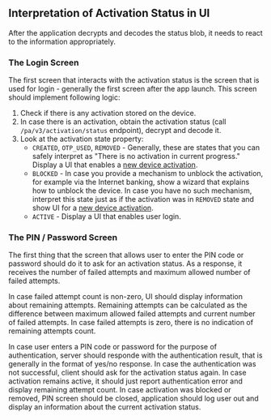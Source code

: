 ## Interpretation of Activation Status in UI

After the application decrypts and decodes the status blob, it needs to react to the information appropriately.

### The Login Screen

The first screen that interacts with the activation status is the screen that is used for login - generally the first screen after the app launch. This screen should implement following logic:

1) Check if there is any activation stored on the device.
2) In case there is an activation, obtain the activation status (call `/pa/v3/activation/status` endpoint), decrypt and decode it.
3) Look at the activation state property:
    - `CREATED`, `OTP_USED`, `REMOVED` - Generally, these are states that you can safely interpret as "There is no activation in current progress." Display a UI that enables a [new device activation](./Activation).
    - `BLOCKED` - In case you provide a mechanism to unblock the activation, for example via the Internet banking, show a wizard that explains how to unblock the device. In case you have no such mechanism, interpret this state just as if the activation was in `REMOVED` state and show UI for a [new device activation](./Activation).
    - `ACTIVE` - Display a UI that enables user login.

### The PIN / Password Screen

The first thing that the screen that allows user to enter the PIN code or password should do it to ask for an activation status. As a response, it receives the number of failed attempts and maximum allowed number of failed attempts.

In case failed attempt count is non-zero, UI should display information about remaining attempts. Remaining attempts can be calculated as the difference between maximum allowed failed attempts and current number of failed attempts. In case failed attempts is zero, there is no indication of remaining attempts count.

In case user enters a PIN code or password for the purpose of authentication, server should responde with the authentication result, that is generally in the format of yes/no response. In case the authentication was not successful, client should ask for the activation status again. In case activation remains active, it should just report authentication error and display remaining attempt count. In case activation was blocked or removed, PIN screen should be closed, application should log user out and display an information about the current activation status.
